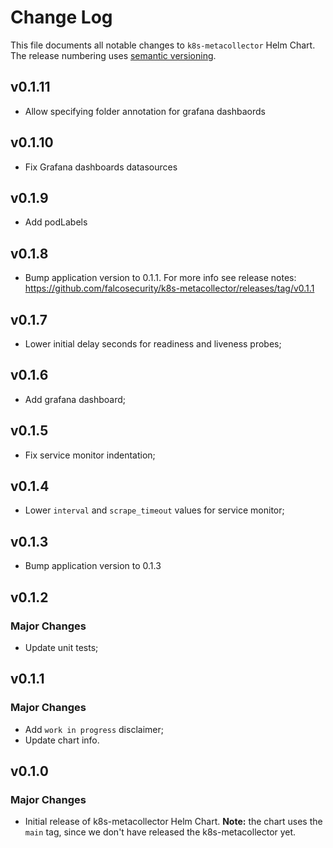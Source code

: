 
# Change Log

This file documents all notable changes to `k8s-metacollector` Helm Chart. The release
numbering uses [semantic versioning](http://semver.org).

## v0.1.11

* Allow specifying folder annotation for grafana dashbaords

## v0.1.10

* Fix Grafana dashboards datasources

## v0.1.9

* Add podLabels

## v0.1.8

* Bump application version to 0.1.1. For more info see release notes: https://github.com/falcosecurity/k8s-metacollector/releases/tag/v0.1.1

## v0.1.7

* Lower initial delay seconds for readiness and liveness probes;

## v0.1.6

* Add grafana dashboard;

## v0.1.5

*  Fix service monitor indentation;

## v0.1.4

*  Lower `interval` and `scrape_timeout` values for service monitor;

## v0.1.3

* Bump application version to 0.1.3

## v0.1.2

### Major Changes

* Update unit tests;

## v0.1.1

### Major Changes

* Add `work in progress` disclaimer;
* Update chart info.

## v0.1.0

### Major Changes

* Initial release of k8s-metacollector Helm Chart. **Note:** the chart uses the `main` tag, since we don't have released the k8s-metacollector yet.
